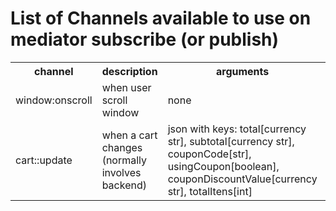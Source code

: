 # List of Channels available to use on mediator subscribe (or publish)

<table>
<tr>
  <th> channel </th>
  <th> description </th>
  <th> arguments </th>
  <th> modules that fire </th>
</tr>
<tr>
  <td> window:onscroll </td>
  <td> when user scroll window </td>
  <td> none </td>
  <td> application_core/scroll_events </td>
</tr>
<tr>
  <td> cart::update </td>
  <td> when a cart changes (normally involves backend) </td>
  <td>
    json with keys: total[currency str], subtotal[currency str], couponCode[str], usingCoupon[boolean], couponDiscountValue[currency str], totalItens[int]
  </td>
  <td> app/views/cart/cart/update.js/erb and app/views/cart/items/_update_rows.js.erb </td>
</tr>
</table>
